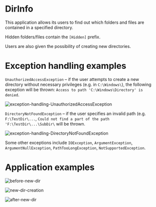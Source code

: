 # DirInfo
This application allows its users to find out which folders and files are contained in a specified directory.

Hidden folders/files contain the `[Hidden]` prefix.

Users are also given the possibility of creating new directories.

# Exception handling examples
`UnauthorizedAccessException` – if the user attempts to create a new directory without necessary privileges (e.g. in `C:\Windows\`), the following exception will be thrown: `Access to path 'C:\Windows\Directory' is denied`.

![exception-handling-UnauthorizedAccessException](../main/UnauthorizedAccessException.png?raw=true)

`DirectoryNotFoundException` – if the user specifies an invalid path (e.g. `F:\TestDir\...`, `Could not find a part of the path 'F:\TestDir\...\SubDir\` will be thrown.

![exception-handling-DirectoryNotFoundException](../main/DirectoryNotFoundException.png?raw=true)

Some other exceptions include `IOException`, `ArgumentException`, `ArgumentNullException`, `PathTooLongException`, `NotSupportedException`.

# Application examples

![before-new-dir](../main/Before_NewDir.png?raw=true)

![new-dir-creation](../main/NewDir.png?raw=true)

![after-new-dir](../main/After_NewDir.png?raw=true)
